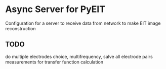 # Async Server for PyEIT

Configuration for a server to receive data from network to make EIT image reconstruction

## TODO

do multiple electrodes choice, multifrequency, salve all electrode pairs measurements for transfer function calculation

<!-- ## REQUIREMENTS.TXT

-Windows OS

-FEMM instaled

-Python 3.5+
-->
